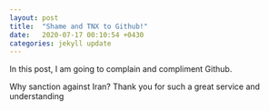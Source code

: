 ```yaml
---
layout: post
title:  "Shame and TNX to Github!"
date:   2020-07-17 00:10:54 +0430
categories: jekyll update
---
```


In this post, I am going to complain and compliment Github.


Why sanction against Iran?
Thank you for such a great service and understanding

